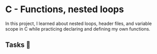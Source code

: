 # C - Functions, nested loops

In this project, I learned about nested loops, header files, and variable scope
in C while practicing declaring and defining my own functions.

## Tasks :page_with_curl:
